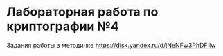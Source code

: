 # Лабораторная работа по криптографии №4
Задания работы в методичке https://disk.yandex.ru/d/jNeNFw3PhDFIIw
